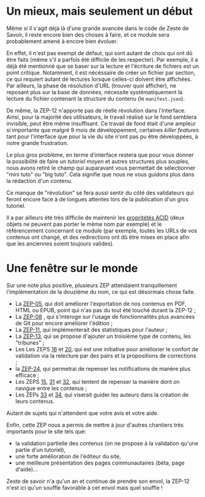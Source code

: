 # Un mieux, mais seulement un début

Même si il s'agit déjà là d'une grande avancée dans le code de Zeste de 
Savoir, il reste encore bien des choses à faire, et ce module sera probablement 
amené à encore bien évoluer.

En effet, il n'est pas exempt de défaut, qui sont autant de choix qui ont dû 
être faits (même s'il a parfois été difficile de les respecter). Par exemple,
il a déjà été mentionné que se baser sur la lecture et l'écriture de fichiers 
est un point critique. Notamment, il est nécéssaire de créer un fichier par 
section, ce qui requiert autant de lectures lorsque celles-ci doivent être 
affichées. Par ailleurs, la phase de résolution d'URL (trouver quoi afficher), 
ne reposant plus sur la base de données, nécessite systématiquement la lecture
du fichier contenant la structure du contenu (le `manifest.json`). 

De même, la ZEP-12 n'apporte pas de réelle révolution dans l'interface. Ainsi, pour la majorité
des utilisateurs, le travail réalisé sur le fond semblera invisible, peut être même insuffisant.
Ce travail de fond était d'une ampleur si importante que malgré 9 mois de développement, certaines
*killer features* tant pour l'interface que pour la vie du site n'ont pas pu être développées, à notre
grande frustration.

Le plus gros problème, en terme d'interface restera que pour vous donner la possibilité de faire
un *tutoriel moyen* et autres structures plus souples,
nous avons retiré le champ qui auparavant vous permettait de sélectionner "mini tuto" ou "big tuto".
Cela signifie que nous ne vous guidons plus dans la rédaction d'un contenu.

Ce manque de "révolution" se fera aussi sentir du côté des validateurs qui feront encore face
à de longues attentes lors de la publication d'un gros tutoriel.

Il a par ailleurs été très difficile de maintenir les 
[propritétés ACID](https://fr.wikipedia.org/wiki/Propriétés_ACID) (deux objets 
ne peuvent pas porter le même nom par exemple) et le référencement concernant ce module 
(par exemple, toutes les URLs de vos contenus ont changé, et des redirections 
ont dû être mises en place afin que les anciennes soient toujours valides).

# Une fenêtre sur le monde

Sur une note plus positive, plusieurs ZEP attendaient tranquillement 
l'implémentation de la douzième du nom, ce qui est désormais chose faite. 

+ La [ZEP-05](https://zestedesavoir.com/forums/sujet/676/zep-05-refonte-du-traitement-markdown-pour-lexport/), qui doit améliorer l'exportation de nos contenus en PDF, HTML ou EPUB, point qui n'as pas du tout été touché durant la ZEP-12 ;
+ La [ZEP-08](https://zestedesavoir.com/forums/sujet/724/zep-08-utilisation-de-git-pour-gerer-les-tutos-et-articles/) , qui s'interoge sur l'usage de fonctionnalités plus avancées de Git pour encore améliorer l'édition ;
+ La [ZEP-11](https://zestedesavoir.com/forums/sujet/3084/zep-11-interface-de-statistiques-sur-les-tutoriels/), qui implémenterait des statistiques pour l'auteur ;
+ La  [ZEP-13](https://zestedesavoir.com/forums/sujet/976/zep-13-tribune-libre/), qui se propose d'ajouter un troisième type de contenu, les "tribunes" ;
+ Les Les ZEPS [16](https://zestedesavoir.com/forums/sujet/1243/zep-16-page-de-proposition-de-corrections/) et [20](https://zestedesavoir.com/forums/sujet/2042/zep-20-relecture-des-tutos-par-les-pairs/), qui est une initiative pour améliorier le confort de validation via la relecture par des pairs et la propositions de corrections ;
+ la [ZEP-24](https://zestedesavoir.com/forums/sujet/2251/zep-24-refonte-et-enrichissement-des-notifications/), qui permetrai de repenser les notifications de manère plus efficace ;
+ Les ZEPS [15](https://zestedesavoir.com/forums/sujet/1082/zep-15-navigation-a-facettes-a-travers-le-site/), [31](https://zestedesavoir.com/forums/sujet/3149/zep-31-les-parcours-de-connaissances/) et [32](https://zestedesavoir.com/forums/sujet/3152/zep-32-cartographie-des-contenus/), qui tentent de repenser la manière dont on navigue entre les contenus ;
+ Les ZEPs [33](https://zestedesavoir.com/forums/sujet/3992/zep-33-template-de-tutoriels-et-editorialisation/) et [34](https://zestedesavoir.com/forums/sujet/4010/zep-34-template-de-tutoriels/), qui viserait guider les auteurs dans la création de leurs contenus.

Autant de sujets qui n'attendent que votre avis et votre aide.

Enfin, cette ZEP nous a permis de mettre à jour d'autres chantiers très importants pour le site tels que:

- la validation partielle des contenus (on ne propose à la validation qu'une partie d'un tutoriel),
- une forte amélioration de l'éditeur du site,
- une meilleure présentation des pages communautaires (béta, page d'aide)...

Zeste de savoir n'a qu'un an et continue de prendre son envol, la ZEP-12 n'est ici qu'un souffle favorable à cet envol
mais quel souffle !
